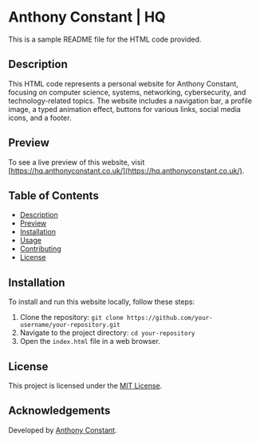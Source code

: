 # Anthony Constant | HQ

This is a sample README file for the HTML code provided.

## Description
This HTML code represents a personal website for Anthony Constant, focusing on computer science, systems, networking, cybersecurity, and technology-related topics. The website includes a navigation bar, a profile image, a typed animation effect, buttons for various links, social media icons, and a footer.

## Preview
To see a live preview of this website, visit [https://hq.anthonyconstant.co.uk/](https://hq.anthonyconstant.co.uk/).

## Table of Contents
- [Description](#description)
- [Preview](#preview)
- [Installation](#installation)
- [Usage](#usage)
- [Contributing](#contributing)
- [License](#license)

## Installation
To install and run this website locally, follow these steps:
1. Clone the repository: `git clone https://github.com/your-username/your-repository.git`
2. Navigate to the project directory: `cd your-repository`
3. Open the `index.html` file in a web browser.

## License

This project is licensed under the [MIT License](https://opensource.org/licenses/MIT).

## Acknowledgements

Developed by [Anthony Constant](https://anthonyconstant.co.uk/).
